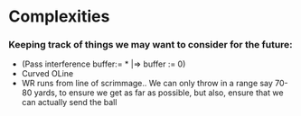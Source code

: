# Complexities 

### Keeping track of things we may want to consider for the future:

- (Pass interference buffer:= * |=> buffer := 0)
- Curved OLine
- WR runs from line of scrimmage.. We can only throw in a range say 70-80 yards, to ensure we get as far as possible, but also, ensure that we can actually send the ball
